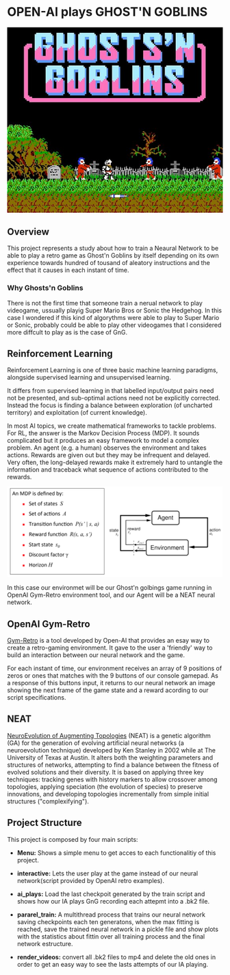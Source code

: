 # OPEN-AI plays GHOST'N GOBLINS
![Ghost'N'Goblins](Images/gng-cover.jpg)

## Overview

This project represents a study about how to train a Neaural Network to be able to play a retro game as Ghost'n Goblins by itself depending on its own experience towards hundred of tousand of aleatory instructions and the effect that it causes in each instant of time. 

### Why Ghosts'n Goblins

There is not the first time that someone train a nerual network to play videogame, ussually playig Super Mario Bros or Sonic the Hedgehog.
In this case I wondered if this kind of algorythms were able to play to Super Mario or Sonic, probably could be able to play other videogames that I considered more diffcult to play as is the case of GnG.

## Reinforcement Learning

Reinforcement Learning is one of three basic machine learning paradigms, alongside supervised learning and unsupervised learning.

 It differs from supervised learning in that labelled input/output pairs need not be presented, and sub-optimal actions need not be explicitly corrected. Instead the focus is finding a balance between exploration (of uncharted territory) and exploitation (of current knowledge).

 In most AI topics, we create mathematical frameworks to tackle problems. For RL, the answer is the Markov Decision Process (MDP). It sounds complicated but it produces an easy framework to model a complex problem. An agent (e.g. a human) observes the environment and takes actions. Rewards are given out but they may be infrequent and delayed. Very often, the long-delayed rewards make it extremely hard to untangle the information and traceback what sequence of actions contributed to the rewards.

 ![MDP](./Images/MDP.png)

 In this case our environmet will be our Ghost'n golbings game running in OpenAI Gym-Retro environment tool, and our Agent will be a NEAT neural network.


 ## OpenAI Gym-Retro
 [Gym-Retro](https://buildmedia.readthedocs.org/media/pdf/retro/latest/retro.pdf) is a tool developed by Open-AI that provides an esay way to create a retro-gaming environment. It gave to the user a 'friendly' way to build an interaction between our neural network and the game.

 For each instant of time, our environment receives an array of 9 positions of zeros or ones that matches with the 9 buttons of our console gamepad. As a response of this buttons input, it returns to our neural network an image showing the next frame of the game state and a reward acording to our script specifications.

 ## NEAT
[NeuroEvolution of Augmenting Topologies](http://nn.cs.utexas.edu/downloads/papers/stanley.cec02.pdf) (NEAT) is a genetic algorithm (GA) for the generation of evolving artificial neural networks (a neuroevolution technique) developed by Ken Stanley in 2002 while at The University of Texas at Austin. It alters both the weighting parameters and structures of networks, attempting to find a balance between the fitness of evolved solutions and their diversity. It is based on applying three key techniques: tracking genes with history markers to allow crossover among topologies, applying speciation (the evolution of species) to preserve innovations, and developing topologies incrementally from simple initial structures ("complexifying"). 

## Project Structure
This project is composed by four main scripts:
* __Menu:__ Shows a simple menu to get acces to each functionalitiy of this project.

* __interactive:__ Lets the user play at the game instead of our neural network(script provided by OpenAI retro examples).

* __ai_plays:__ Load the last checkpoit generated by the train script and shows how our IA plays GnG recording each attepmt into a .bk2 file.

* __pararel_train:__ A multithread process that trains our neural network saving checkpoints each ten generatons, when the max fitting is reached, save the trained neural network in a pickle file and show plots with the statistics about fittin over all training process and the final network estructure.

* __render_videos:__ convert all .bk2 files to mp4 and delete the old ones in order to get an easy way to see the lasts attempts of our IA playing.

 




 